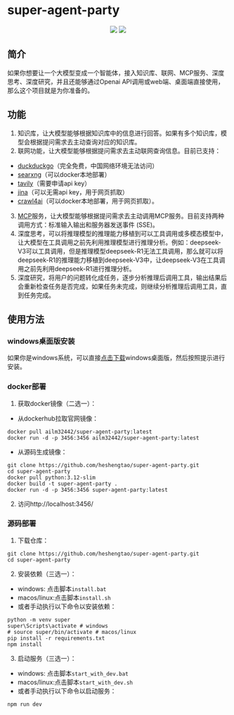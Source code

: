 # super-agent-party

<div align="center">
  <a href="./README_ZH.md"><img src="https://img.shields.io/badge/简体中文-d9d9d9"></a>
  <a href="./README.md"><img src="https://img.shields.io/badge/English-d9d9d9"></a>
</div>

## 简介

如果你想要让一个大模型变成一个智能体，接入知识库、联网、MCP服务、深度思考、深度研究，并且还能够通过Openai API调用或web端、桌面端直接使用，那么这个项目就是为你准备的。

## 功能

1. 知识库，让大模型能够根据知识库中的信息进行回答。如果有多个知识库，模型会根据提问需求去主动查询对应的知识库。
2. 联网功能，让大模型能够根据提问需求去主动联网查询信息。目前已支持：
- [duckduckgo](https://duckduckgo.com/)（完全免费，中国网络环境无法访问）
- [searxng](https://github.com/searxng/searxng)（可以docker本地部署）
- [tavily](https://tavily.com/)（需要申请api key）
- [jina](https://github.com/jina-ai/jina)（可以无需api key，用于网页抓取）
- [crawl4ai](https://github.com/unclecode/crawl4ai)（可以docker本地部署，用于网页抓取）。
3. [MCP](https://modelcontextprotocol.io/introduction)服务，让大模型能够根据提问需求去主动调用MCP服务。目前支持两种调用方式：标准输入输出和服务器发送事件 (SSE)。
4. 深度思考，可以将推理模型的推理能力移植到可以工具调用或多模态模型中，让大模型在工具调用之前先利用推理模型进行推理分析。例如：deepseek-V3可以工具调用，但是推理模型deepseek-R1无法工具调用，那么就可以将deepseek-R1的推理能力移植到deepseek-V3中，让deepseek-V3在工具调用之前先利用deepseek-R1进行推理分析。
5. 深度研究，将用户的问题转化成任务，逐步分析推理后调用工具，输出结果后会重新检查任务是否完成，如果任务未完成，则继续分析推理后调用工具，直到任务完成。

## 使用方法

### windows桌面版安装

如果你是windows系统，可以直接[点击下载](https://github.com/heshengtao/super-agent-party/releases/download/v0.1.0/Super.Agent.Party-Setup-0.1.0.exe)windows桌面版，然后按照提示进行安装。

### docker部署

1. 获取docker镜像（二选一）：
- 从dockerhub拉取官网镜像：
```shell
docker pull ailm32442/super-agent-party:latest
docker run -d -p 3456:3456 ailm32442/super-agent-party:latest
```

- 从源码生成镜像：
```shell
git clone https://github.com/heshengtao/super-agent-party.git
cd super-agent-party
docker pull python:3.12-slim 
docker build -t super-agent-party . 
docker run -d -p 3456:3456 super-agent-party:latest
```

2. 访问http://localhost:3456/

### 源码部署

1. 下载仓库：
```shell
git clone https://github.com/heshengtao/super-agent-party.git
cd super-agent-party
```

2. 安装依赖（三选一）：
- windows: 点击脚本`install.bat`
- macos/linux:点击脚本`install.sh`
- 或者手动执行以下命令以安装依赖：
```shell
python -m venv super
super\Scripts\activate # windows
# source super/bin/activate # macos/linux
pip install -r requirements.txt
npm install
```

3. 启动服务（三选一）：
- windows: 点击脚本`start_with_dev.bat`
- macos/linux:点击脚本`start_with_dev.sh`
- 或者手动执行以下命令以启动服务：
```shell
npm run dev
```
